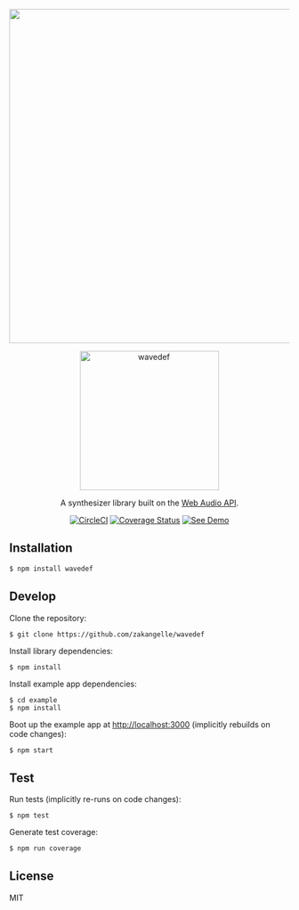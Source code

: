 <p align="center">
  <a href="https://wavedef.com/"><img src="https://www.dropbox.com/s/wd0tmfix85wb5ji/wavedef.png?raw=1" width="600" /></a>
</p>

<p align="center">
  <a href="https://wavedef.com/"><img src="https://i.imgur.com/YWB7PNt.png?1" alt="wavedef" width="250" /></a>
</p>

<p align="center">
  A synthesizer library built on the <a href="https://developer.mozilla.org/en-US/docs/Web/API/Web_Audio_API">Web Audio API</a>.
</p>

<p align="center">
  <a href="https://circleci.com/gh/zakangelle/wavedef/tree/master"><img alt="CircleCI" src="https://circleci.com/gh/zakangelle/wavedef/tree/master.svg?style=shield" /></a>
  <a href="https://coveralls.io/github/zakangelle/wavedef?branch=master"><img alt="Coverage Status" src="https://coveralls.io/repos/github/zakangelle/wavedef/badge.svg?branch=master" /></a>
  <a href="https://wavedef.com/"><img alt="See Demo" src="https://img.shields.io/badge/see-demo-8500ff.svg" /></a>
</p>

## Installation

```sh
$ npm install wavedef
```

## Develop

Clone the repository:

```sh
$ git clone https://github.com/zakangelle/wavedef
```

Install library dependencies:

```
$ npm install
```

Install example app dependencies:

```
$ cd example
$ npm install
```

Boot up the example app at [http://localhost:3000](http://localhost:3000) (implicitly rebuilds on code changes):

```
$ npm start
```

## Test

Run tests (implicitly re-runs on code changes):

```
$ npm test
```

Generate test coverage:

```sh
$ npm run coverage
```

## License

MIT

